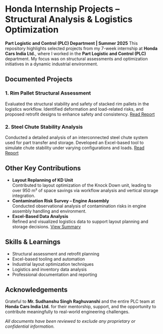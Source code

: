 # Honda Internship Projects – Structural Analysis & Logistics Optimization  
**Part Logistic and Control (PLC) Department | Summer 2025**
This repository highlights selected projects from my 7-week internship at **Honda Cars India Ltd.**, where I worked in the **Part Logistic and Control (PLC)** department. My focus was on structural assessments and optimization initiatives in a dynamic industrial environment.

## Documented Projects
### 1. Rim Pallet Structural Assessment
Evaluated the structural stability and safety of stacked rim pallets in the logistics workflow. Identified deformation and load-related risks, and proposed retrofit designs to enhance safety and consistency.
[Read Report](./RimPalletAssessment/rim_pallet_assessment.pdf)

### 2. Steel Chute Stability Analysis 
Conducted a detailed analysis of an interconnected steel chute system used for part transfer and storage. Developed an Excel-based tool to simulate chute stability under varying configurations and loads.
[Read Report](./ChuteStabilityTool/Chute%20system.pdf)

## Other Key Contributions
- **Layout Replanning of KD Unit**  
  Contributed to layout optimization of the Knock Down unit, leading to over 950 m² of space savings via workflow analysis and vertical storage integration.
- **Contamination Risk Survey – Engine Assembly**  
  Conducted observational analysis of contamination risks in engine assembly handling and environment.
- **Excel-Based Data Analysis**  
  Refined and visualized logistics data to support layout planning and storage decisions.
[View Summary](./OtherHighlights.md)

## Skills & Learnings
- Structural assessment and retrofit planning  
- Excel-based tooling and automation  
- Industrial layout optimization techniques  
- Logistics and inventory data analysis  
- Professional documentation and reporting  

## Acknowledgements  
Grateful to **Mr. Sudhanshu Singh Raghuvanshi** and the entire PLC team at **Honda Cars India Ltd.** for their mentorship, support, and the opportunity to contribute meaningfully to real-world engineering challenges.

*All documents have been reviewed to exclude any proprietary or confidential information.*
